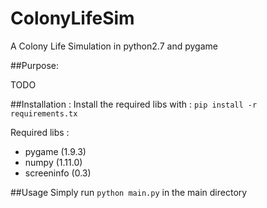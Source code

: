 # ColonyLifeSim

A Colony Life Simulation in python2.7 and pygame

##Purpose:

TODO

##Installation :
Install the required libs with :
`pip install -r requirements.tx`

Required libs :
* pygame (1.9.3)
* numpy (1.11.0)
* screeninfo (0.3)

##Usage
Simply run
`python main.py`
in the main directory
